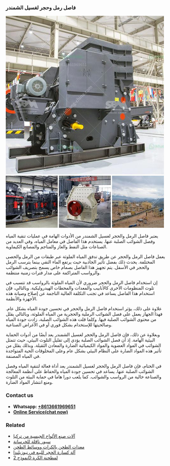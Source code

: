<h3>فاصل رمل وحجر لغسيل الشمندر</h3><img src='1701852548.jpg' alt=''><p>يعتبر فاصل الرمل والحجر لغسيل الشمندر من الأدوات الهامة في عمليات تنقية المياه وفصل الشوائب الصلبة عنها. يستخدم هذا الفاصل في معامل المياه، وفي العديد من الصناعات مثل النفط والغاز والمناجم والمصانع الكيماوية.</p><p>يعمل فاصل الرمل والحجر عن طريق تدفق المياه الملوثة عبر طبقات من الرمل والحصى المختلفة. يحدث ذلك بفضل تأثير الجاذبية حيث يرتفع الماء النقي بينما يترسب الرمل والحجر في الأسفل. يتم تجهيز هذا الفاصل بصمام خاص يسمح بتصريف الشوائب والرواسب المتراكمة على مدار فترات زمنية منتظمة.</p><p>إن استخدام فاصل الرمل والحجر ضروري لأن المياه الملوثة بالرواسب قد تتسبب في تلوث المنظومات الأخرى كالأنابيب والمعدات والمحطات الهيدروليكية. وبالتالي، فإن استخدام هذا الفاصل يساعد في تجنب التكلفة العالية الناجمة عن إصلاح وصيانة هذه الأجهزة والأنظمة.</p><p>علاوة على ذلك، يؤثر استخدام فاصل الرمل والحجر في تحسين جودة المياه بشكل عام. فهذا الجهاز يعمل على فصل الشوائب الرملية والحجرية من المياه الملوثة، وبالتالي يقلل من محتوى الشوائب الصلبة فيها. وكلما قلت هذه الشوائب الصلبة، زادت جودة المياه وصالحيتها للإستخدام بشكل فوري أو في الأغراض الصناعية.</p><p>وبعلاوة عن ذلك، فإن فاصل الرمل والحجر لغسيل الشمندر يعد أيضًا من أدوات الحماية البيئية الهامة. إذ أن فصل الشوائب الصلبة يؤدي إلى تقليل التلوث البيئي، حيث تتمثل الشوائب في المواد العضوية والمواد الكيميائية الضارة والمعادن الثقيلة. وبذلك يقلل من تأثير هذه المواد الضارة على النظام البيئي بشكل عام وعلى المخلوقات الحية المتواجدة في المياه المصنفة.</p><p>في الختام، فإن فاصل الرمل والحجر لغسيل الشمندر يعد أداة فعالة لتنقية المياه وفصل الشوائب الصلبة عنها. يساعد في تحسين جودة المياه والحفاظ على أنظمة المعالجة والصناعة خالية من الرواسب والشوائب. كما يلعب دورا هاما في حماية البيئة من التلوث ومنع انتشار المواد الضارة.</p><h3>Contact us</h3><ul><li><strong>Whatsapp:&nbsp;<a href="https://wa.me/8613661969651">+8613661969651</a></strong></li><li><a href="https://swt.shibang-china.com/?git&amp;zhl&amp;فاصل رمل وحجر لغسيل الشمندر"><strong>Online Service(chat now)</strong></a></li></ul><h3>Related</h3><ul><li><a href='آلات صنع الألواح الجبسية من تركيا.md'>آلات صنع الألواح الجبسية من تركيا</a></li><li><a href='سيور ناقلة للخرسانة.md'>سيور ناقلة للخرسانة</a></li><li><a href='معدات الطحن بالكرات ووسائط الطحن.md'>معدات الطحن بالكرات ووسائط الطحن</a></li><li><a href='آلة كسارة الحجر للبيع في نيوزيلندا.md'>آلة كسارة الحجر للبيع في نيوزيلندا</a></li><li><a href='نموذج 2D لمطحنة الكرة.md'>نموذج 2D لمطحنة الكرة</a></li></ul>